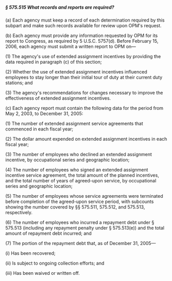 ##### § 575.515 What records and reports are required? #####

(a) Each agency must keep a record of each determination required by this subpart and make such records available for review upon OPM's request.

(b) Each agency must provide any information requested by OPM for its report to Congress, as required by 5 U.S.C. 5757(d). Before February 15, 2006, each agency must submit a written report to OPM on—

(1) The agency's use of extended assignment incentives by providing the data required in paragraph (c) of this section;

(2) Whether the use of extended assignment incentives influenced employees to stay longer than their initial tour of duty at their current duty stations; and

(3) The agency's recommendations for changes necessary to improve the effectiveness of extended assignment incentives.

(c) Each agency report must contain the following data for the period from May 2, 2003, to December 31, 2005:

(1) The number of extended assignment service agreements that commenced in each fiscal year;

(2) The dollar amount expended on extended assignment incentives in each fiscal year;

(3) The number of employees who declined an extended assignment incentive, by occupational series and geographic location;

(4) The number of employees who signed an extended assignment incentive service agreement, the total amount of the planned incentives, and the total number of years of agreed-upon service, by occupational series and geographic location;

(5) The number of employees whose service agreements were terminated before completion of the agreed-upon service period, with subcounts showing the number covered by §§ 575.511, 575.512, and 575.513, respectively.

(6) The number of employees who incurred a repayment debt under § 575.513 (including any repayment penalty under § 575.513(e)) and the total amount of repayment debt incurred; and

(7) The portion of the repayment debt that, as of December 31, 2005—

(i) Has been recovered;

(ii) Is subject to ongoing collection efforts; and

(iii) Has been waived or written off.